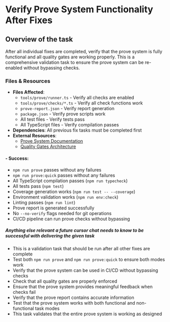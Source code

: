 # Verify Prove System Functionality After Fixes

## Overview of the task
After all individual fixes are completed, verify that the prove system is fully functional and all quality gates are working properly. This is a comprehensive validation task to ensure the prove system can be re-enabled without bypassing checks.

### Files & Resources
- **Files Affected**: 
  - `tools/prove/runner.ts` - Verify all checks are enabled
  - `tools/prove/checks/*.ts` - Verify all check functions work
  - `prove-report.json` - Verify report generation
  - `package.json` - Verify prove scripts work
  - All test files - Verify tests pass
  - All TypeScript files - Verify compilation passes
- **Dependencies**: All previous fix tasks must be completed first
- **External Resources**: 
  - [Prove System Documentation](docs/misc/prove_enforcement_8_paths/prove-overview.md)
  - [Quality Gates Architecture](docs/misc/prove_enforcement_8_paths/architecture.md)

#### - **Success**: 
- `npm run prove` passes without any failures
- `npm run prove:quick` passes without any failures
- All TypeScript compilation passes (`npm run typecheck`)
- All tests pass (`npm test`)
- Coverage generation works (`npm run test -- --coverage`)
- Environment validation works (`npm run env:check`)
- Linting passes (`npm run lint`)
- Prove report is generated successfully
- No `--no-verify` flags needed for git operations
- CI/CD pipeline can run prove checks without bypassing

##### Anything else relevant a future cursor chat needs to know to be successful with delivering the given task
- This is a validation task that should be run after all other fixes are complete
- Test both `npm run prove` and `npm run prove:quick` to ensure both modes work
- Verify that the prove system can be used in CI/CD without bypassing checks
- Check that all quality gates are properly enforced
- Ensure that the prove system provides meaningful feedback when checks fail
- Verify that the prove report contains accurate information
- Test that the prove system works with both functional and non-functional task modes
- This task validates that the entire prove system is working as designed
